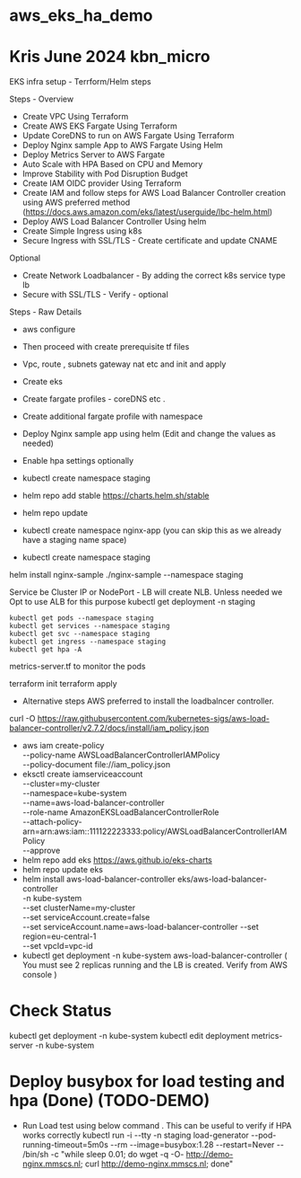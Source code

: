 # aws_eks_ha_demo 
# Kris June 2024 kbn_micro

EKS infra setup - Terrform/Helm steps

Steps - Overview

* Create VPC Using Terraform
* Create AWS EKS Fargate Using Terraform
* Update CoreDNS to run on AWS Fargate Using Terraform
* Deploy Nginx sample App to AWS Fargate Using Helm
* Deploy Metrics Server to AWS Fargate
* Auto Scale with HPA Based on CPU and Memory
* Improve Stability with Pod Disruption Budget
* Create IAM OIDC provider Using Terraform
* Create IAM and follow steps for AWS Load Balancer Controller creation using AWS preferred method (https://docs.aws.amazon.com/eks/latest/userguide/lbc-helm.html)
* Deploy AWS Load Balancer Controller Using helm
* Create Simple Ingress using k8s
* Secure Ingress with SSL/TLS - Create certificate and update CNAME

Optional 
* Create Network Loadbalancer - By adding the correct k8s service type lb 
* Secure with SSL/TLS - Verify - optional

Steps - Raw Details

*  aws configure 
*  Then proceed with create prerequisite tf files
*  Vpc, route , subnets gateway nat etc and init and apply
*  Create eks
*  Create fargate profiles - coreDNS etc . 
*  Create additional fargate profile with namespace
*  Deploy Nginx sample app using helm (Edit and change the values as needed)
*  Enable hpa settings optionally
*  kubectl create namespace staging
*  helm repo add stable https://charts.helm.sh/stable
*  helm repo update

*  kubectl create namespace nginx-app (you can skip this as we already have a staging name space)
*  kubectl create namespace staging

 helm install nginx-sample ./nginx-sample --namespace staging

 Service be Cluster IP or NodePort - LB will create NLB. Unless needed we Opt to use ALB for this purpose
 kubectl get deployment -n staging

  	kubectl get pods --namespace staging
 	kubectl get services --namespace staging
 	kubectl get svc --namespace staging
	kubectl get ingress --namespace staging
	kubectl get hpa -A


 metrics-server.tf to monitor the pods

 terraform init
 terraform apply

* Alternative steps AWS preferred to install the loadbalncer controller.
 
 curl -O https://raw.githubusercontent.com/kubernetes-sigs/aws-load-balancer-controller/v2.7.2/docs/install/iam_policy.json
* aws iam create-policy \
    --policy-name AWSLoadBalancerControllerIAMPolicy \
    --policy-document file://iam_policy.json
* eksctl create iamserviceaccount \
  --cluster=my-cluster \
  --namespace=kube-system \
  --name=aws-load-balancer-controller \
  --role-name AmazonEKSLoadBalancerControllerRole \
  --attach-policy-arn=arn:aws:iam::111122223333:policy/AWSLoadBalancerControllerIAMPolicy \
  --approve
* helm repo add eks https://aws.github.io/eks-charts
* helm repo update eks
* helm install aws-load-balancer-controller eks/aws-load-balancer-controller \
  -n kube-system \
  --set clusterName=my-cluster \
  --set serviceAccount.create=false \
  --set serviceAccount.name=aws-load-balancer-controller
  --set region=eu-central-1 \
  --set vpcId=vpc-id
* kubectl get deployment -n kube-system aws-load-balancer-controller ( You must see 2 replicas running and the LB is created. Verify from AWS console )

# Check Status
kubectl get deployment -n kube-system
kubectl edit deployment metrics-server -n kube-system

# Deploy busybox for load testing and hpa (Done) (TODO-DEMO)

* Run Load test using below command . This can be useful to verify if HPA works correctly
kubectl run -i --tty -n staging load-generator --pod-running-timeout=5m0s --rm --image=busybox:1.28 --restart=Never -- /bin/sh -c "while sleep 0.01; do wget -q -O- http://demo-nginx.mmscs.nl; curl http://demo-nginx.mmscs.nl;  done"

